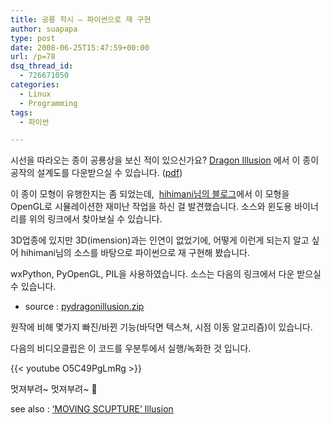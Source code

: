 ```yaml
---
title: 공룡 착시 – 파이썬으로 재 구현
author: suapapa
type: post
date: 2008-06-25T15:47:59+00:00
url: /p=78
dsq_thread_id:
  - 726671050
categories:
  - Linux
  - Programming
tags:
  - 파이썬

---
```

시선을 따라오는 종이 공룡상을 보신 적이 있으신가요? [Dragon Illusion][1] 에서 이 종이 공작의 설계도를 다운받으실 수 있습니다. ([pdf][2])

이 종이 모형이 유행한지는 좀 되었는데,&nbsp; [hihimani님의 블로그][3]에서 이 모형을 OpenGL로 시뮬레이션한 재미난 작업을 하신 걸 발견했습니다. 소스와 윈도용 바이너리를 위의 링크에서 찾아보실 수 있습니다.

3D업종에 있지만 3D(imension)과는 인연이 없었기에, 어떻게 이런게 되는지 알고 싶어 hihimani님의 소스를 바탕으로 파이썬으로 재 구현해 봤습니다.

wxPython, PyOpenGL, PIL을 사용하였습니다. 소스는 다음의 링크에서 다운 받으실 수 있습니다.&nbsp;

  * source : [pydragonillusion.zip][4]

원작에 비해 몇가지 빠진/바뀐 기능(바닥면 텍스쳐, 시점 이동 알고리즘)이 있습니다.

다음의 비디오클립은 이 코드를 우분투에서 실행/녹화한 것 입니다.

{{< youtube O5C49PgLmRg >}}

멋져부려~ 멋져부려~ 🙂

see also : [&#8216;MOVING SCUPTURE&#8217; Illusion][5]

 [1]: http://www.grand-illusions.com/opticalillusions/dragon_illusion/
 [2]: http://www.grand-illusions.com/images/articles/opticalillusions/dragon_illusion/dragon.pdf
 [3]: http://blog.naver.com/hihimani/80044960403
 [4]: https://homin.dev/asset/blog/2008/06/pydragonillusion.zip "pydragonillusion.zip"
 [5]: http://ravensblight.com/Illusion.html